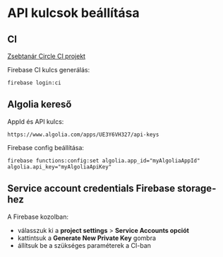 # API kulcsok beállítása


## CI

[Zsebtanár Circle CI projekt](https://circleci.com/gh/zsebtanar/zsebtanar-proto)
 
Firebase CI kulcs generálás:

    firebase login:ci
 
## Algolia kereső

AppId és API kulcs:

    https://www.algolia.com/apps/UE3Y6VH327/api-keys

Firebase config beállítása:

    firebase functions:config:set algolia.app_id="myAlgoliaAppId" algolia.api_key="myAlgoliaApiKey" 
 
## Service account credentials Firebase storage-hez

A Firebase kozolban:
 - válasszuk ki a **project settings** > **Service Accounts opciót** 
 - kattintsuk a **Generate New Private Key** gombra
 - állítsuk be a szükséges paraméterek a CI-ban